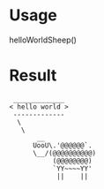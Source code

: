 # Usage
helloWorldSheep()
# Result
```
 _____________
< hello world >
 -------------
  \
   \
       __     
      UooU\.'@@@@@@`.
      \__/(@@@@@@@@@@)
           (@@@@@@@@)
           `YY~~~~YY'
            ||    ||
```

